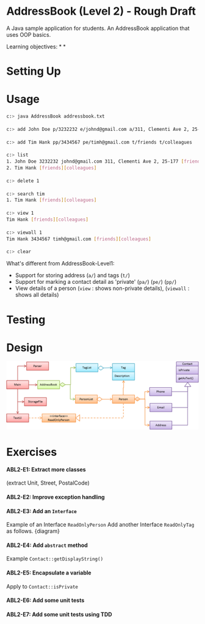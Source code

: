 # AddressBook (Level 2) - Rough Draft
A Java sample application for students. An AddressBook application that uses OOP basics.

Learning objectives:
* 
* 

# Setting Up

# Usage
```sh
c:> java AddressBook addressbook.txt

c:> add John Doe p/3232232 e/johnd@gmail.com a/311, Clementi Ave 2, 25-177 t/friends

c:> add Tim Hank pp/3434567 pe/timh@gmail.com t/friends t/colleagues

c:> list
1. John Doe 3232232 johnd@gmail.com 311, Clementi Ave 2, 25-177 [friends]
2. Tim Hank [friends][colleagues]

c:> delete 1

c:> search tim
1. Tim Hank [friends][colleagues]

c:> view 1
Tim Hank [friends][colleagues]

c:> viewall 1
Tim Hank 3434567 timh@gmail.com [friends][colleagues]

c:> clear
```
What's different from AddressBook-Level1:
* Support for storing address (`a/`) and tags (`t/`)
* Support for marking a contact detail as 'private' (`pa/`) (`pe/`) (`pp/`) 
* View details of a person (`view` : shows non-private details), (`viewall` : shows all details)

# Testing

# Design
<img src="doc/images/mainClassDiagram.png"/>

# Exercises

#### ABL2-E1: Extract more classes 
(extract Unit, Street, PostalCode)
             
#### ABL2-E2: Improve exception handling

#### ABL2-E3: Add an `Interface` 
Example of an Interface `ReadOnlyPerson`
Add another Interface `ReadOnlyTag` as follows.
{diagram}

#### ABL2-E4:  Add `abstract` method 
Example `Contact::getDisplayString()`


#### ABL2-E5:  Encapsulate a variable 
Apply to `Contact::isPrivate`

#### ABL2-E6:  Add some unit tests

#### ABL2-E7:  Add some unit tests using TDD
